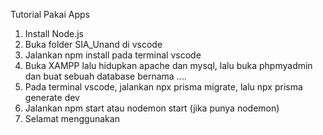 Tutorial Pakai Apps
1. Install Node.js
2. Buka folder SIA_Unand di vscode
3. Jalankan npm install pada terminal vscode
4. Buka XAMPP lalu hidupkan apache dan mysql, lalu buka phpmyadmin dan buat sebuah database bernama ....
5. Pada terminal vscode, jalankan npx prisma migrate, lalu npx prisma generate dev
6. Jalankan npm start atau nodemon start (jika punya nodemon)
7. Selamat menggunakan
